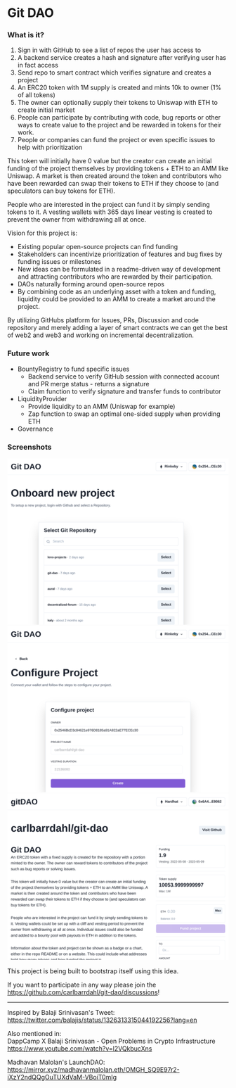 # Git DAO

### What is it?

1. Sign in with GitHub to see a list of repos the user has access to
2. A backend service creates a hash and signature after verifying user has in fact access
3. Send repo to smart contract which verifies signature and creates a project
4. An ERC20 token with 1M supply is created and mints 10k to owner (1% of all tokens)
5. The owner can optionally supply their tokens to Uniswap with ETH to create initial market
6. People can participate by contributing with code, bug reports or other ways to create value to the project and be rewarded in tokens for their work.
7. People or companies can fund the project or even specific issues to help with prioritization

This token will initially have 0 value but the creator can create an initial funding of the project themselves by providing tokens + ETH to an AMM like Uniswap. A market is then created around the token and contributors who have been rewarded can swap their tokens to ETH if they choose to (and speculators can buy tokens for ETH).

People who are interested in the project can fund it by simply sending tokens to it. A vesting wallets with 365 days linear vesting is created to prevent the owner from withdrawing all at once.

Vision for this project is:

- Existing popular open-source projects can find funding
- Stakeholders can incentivize prioritization of features and bug fixes by funding issues or milestones
- New ideas can be formulated in a readme-driven way of development and attracting contributors who are rewarded by their participation.
- DAOs naturally forming around open-source repos
- By combining code as an underlying asset with a token and funding, liquidity could be provided to an AMM to create a market around the project.

By utilizing GitHubs platform for Issues, PRs, Discussion and code repository and merely adding a layer of smart contracts we can get the best of web2 and web3 and working on incremental decentralization.

### Future work

- BountyRegistry to fund specific issues
  - Backend service to verify GitHub session with connected account and PR merge status - returns a signature
  - Claim function to verify signature and transfer funds to contributor
- LiquidityProvider
  - Provide liquidity to an AMM (Uniswap for example)
  - Zap function to swap an optimal one-sided supply when providing ETH
- Governance

### Screenshots

![](https://github.com/carlbarrdahl/git-dao/raw/master/.screenshots/onboard_1.png)
![](https://github.com/carlbarrdahl/git-dao/raw/master/.screenshots/onboard_2.png)
![](https://github.com/carlbarrdahl/git-dao/raw/master/.screenshots/project_1.png)

This project is being built to bootstrap itself using this idea.

If you want to participate in any way please join the https://github.com/carlbarrdahl/git-dao/discussions!

---

Inspired by Balaji Srinivasan's Tweet:  
https://twitter.com/balajis/status/1326313315044192256?lang=en

Also mentioned in:  
DappCamp X Balaji Srinivasan - Open Problems in Crypto Infrastructure  
https://www.youtube.com/watch?v=l2VQkbucXns

Madhavan Malolan's LaunchDAO:
https://mirror.xyz/madhavanmalolan.eth/OMGH_SQ9E97r2-iXzY2ndQQgOuTUXdVaM-VBoiT0mIg
